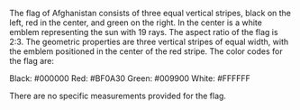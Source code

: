 The flag of Afghanistan consists of three equal vertical stripes, black on the left, red in the center, and green on the right. In the center is a white emblem representing the sun with 19 rays. The aspect ratio of the flag is 2:3. The geometric properties are three vertical stripes of equal width, with the emblem positioned in the center of the red stripe. The color codes for the flag are:

Black: #000000
Red: #BF0A30
Green: #009900
White: #FFFFFF

There are no specific measurements provided for the flag.